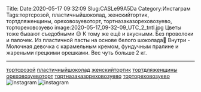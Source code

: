Title:
Date:2020-05-17 09:32:09
Slug:CASLe99A5Da
Category:Инстаграм
Tags:тортсрозой, пластичныйшоколад, женскийтортик, тортдляженщины, ореховозуевоторт, тортназаказореховозуево, тортореховозуево
image:2020-05-17_09-32-09_UTC_2_tntl.jpg
Цветы тоже бывают съедобными 😉
К тому же ещё и вкусными. Без проволоки и палочек.
Из пластичной пасты на основе белого шоколада🍫
Внутри - Молочная девочка с карамельным кремом, фундучным пралине и жареными грецкими орешками. Вес чуть больше 2 кг.
______________________________
[тортсрозой]({tag}тортсрозой) [пластичныйшоколад]({tag}пластичныйшоколад) [женскийтортик]({tag}женскийтортик) [тортдляженщины]({tag}тортдляженщины) [ореховозуевоторт]({tag}ореховозуевоторт) [тортназаказореховозуево]({tag}тортназаказореховозуево) [тортореховозуево]({tag}тортореховозуево)
![instagram]({attach}images/2020-05-17_09-32-09_UTC_2.jpg)
![instagram]({attach}images/2020-05-17_09-32-09_UTC_1.jpg)
